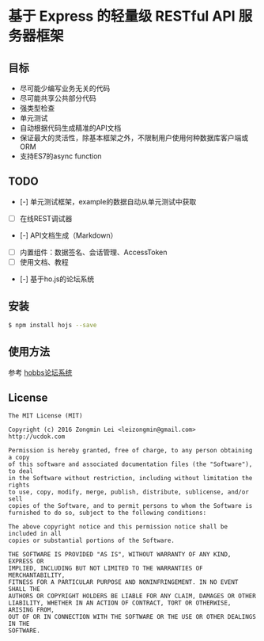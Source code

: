# 基于 Express 的轻量级 RESTful API 服务器框架


## 目标

+ 尽可能少编写业务无关的代码
+ 尽可能共享公共部分代码
+ 强类型检查
+ 单元测试
+ 自动根据代码生成精准的API文档
+ 保证最大的灵活性，除基本框架之外，不限制用户使用何种数据库客户端或ORM
+ 支持ES7的async function


## TODO

+ [-] 单元测试框架，example的数据自动从单元测试中获取
+ [ ] 在线REST调试器
+ [-] API文档生成（Markdown）
+ [ ] 内置组件：数据签名、会话管理、AccessToken
+ [ ] 使用文档、教程
+ [-] 基于ho.js的论坛系统


## 安装

```bash
$ npm install hojs --save
```


## 使用方法

参考 [hobbs论坛系统](https://github.com/leizongmin/hobbs)


## License

```
The MIT License (MIT)

Copyright (c) 2016 Zongmin Lei <leizongmin@gmail.com>
http://ucdok.com

Permission is hereby granted, free of charge, to any person obtaining a copy
of this software and associated documentation files (the "Software"), to deal
in the Software without restriction, including without limitation the rights
to use, copy, modify, merge, publish, distribute, sublicense, and/or sell
copies of the Software, and to permit persons to whom the Software is
furnished to do so, subject to the following conditions:

The above copyright notice and this permission notice shall be included in all
copies or substantial portions of the Software.

THE SOFTWARE IS PROVIDED "AS IS", WITHOUT WARRANTY OF ANY KIND, EXPRESS OR
IMPLIED, INCLUDING BUT NOT LIMITED TO THE WARRANTIES OF MERCHANTABILITY,
FITNESS FOR A PARTICULAR PURPOSE AND NONINFRINGEMENT. IN NO EVENT SHALL THE
AUTHORS OR COPYRIGHT HOLDERS BE LIABLE FOR ANY CLAIM, DAMAGES OR OTHER
LIABILITY, WHETHER IN AN ACTION OF CONTRACT, TORT OR OTHERWISE, ARISING FROM,
OUT OF OR IN CONNECTION WITH THE SOFTWARE OR THE USE OR OTHER DEALINGS IN THE
SOFTWARE.
```
